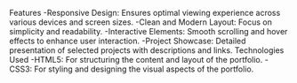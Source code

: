 Features
-Responsive Design: Ensures optimal viewing experience across various devices and screen sizes.
-Clean and Modern Layout: Focus on simplicity and readability.
-Interactive Elements: Smooth scrolling and hover effects to enhance user interaction.
-Project Showcase: Detailed presentation of selected projects with descriptions and links.
Technologies Used
-HTML5: For structuring the content and layout of the portfolio.
-CSS3: For styling and designing the visual aspects of the portfolio.
